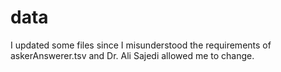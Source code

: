 # data

I updated some files since I misunderstood the requirements of askerAnswerer.tsv and Dr. Ali Sajedi allowed me to change. 
